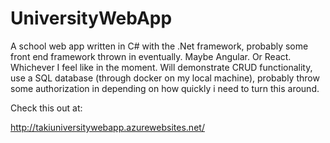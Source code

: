 # UniversityWebApp
A school web app written in C# with the .Net framework, probably some front end framework thrown in eventually. Maybe Angular. Or React. Whichever I feel like in the moment. Will demonstrate CRUD functionality, use a SQL database (through docker on my local machine), probably throw some authorization in depending on how quickly i need to turn this around.


Check this out at:

http://takiuniversitywebapp.azurewebsites.net/
